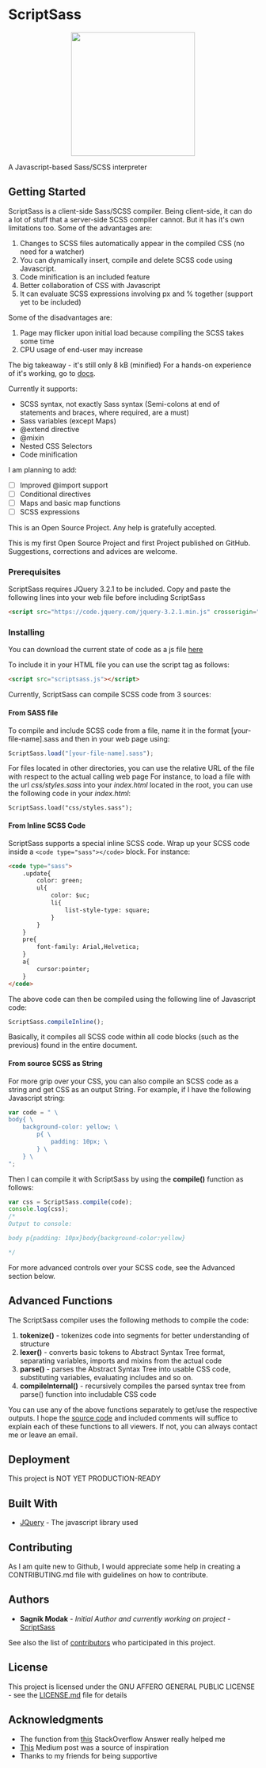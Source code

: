 # ScriptSass
<p align="center">
<img src="http://mskies.web44.net/thumbs/scriptsass.png" width="250" />
</p>
A Javascript-based Sass/SCSS interpreter

## Getting Started

ScriptSass is a client-side Sass/SCSS compiler. Being client-side, it can do a lot of stuff that a server-side SCSS compiler cannot. But it has it's own limitations too.
Some of the advantages are:
1. Changes to SCSS files automatically appear in the compiled CSS (no need for a watcher)
2. You can dynamically insert, compile and delete SCSS code using Javascript.
3. Code minification is an included feature
4. Better collaboration of CSS with Javascript
5. It can evaluate SCSS expressions involving px and % together (support yet to be included)

Some of the disadvantages are:
1. Page may flicker upon initial load because compiling the SCSS takes some time
2. CPU usage of end-user may increase

The big takeaway - it's still only 8 kB (minified)
For a hands-on experience of it's working, go to [docs](http://mskies.web44.net/scriptsass/index.html).

Currently it supports:

- SCSS syntax, not exactly Sass syntax (Semi-colons at end of statements and braces, where required, are a must)
- Sass variables (except Maps)
- @extend directive
- @mixin
- Nested CSS Selectors
- Code minification

I am planning to add:

- [ ] Improved @import support
- [ ] Conditional directives
- [ ] Maps and basic map functions
- [ ] SCSS expressions

This is an Open Source Project. Any help is gratefully accepted.

This is my first Open Source Project and first Project published on GitHub. Suggestions, corrections and advices are welcome.

### Prerequisites

ScriptSass requires JQuery 3.2.1 to be included. Copy and paste the following lines into your web file before including ScriptSass

```HTML
<script src="https://code.jquery.com/jquery-3.2.1.min.js" crossorigin="anonymous"></script>
```

### Installing

You can download the current state of code as a js file [here](http://mskies.web44.net/scriptsass/scriptsass.current.js)

To include it in your HTML file you can use the script tag as follows:
```HTML
<script src="scriptsass.js"></script>
```

Currently, ScriptSass can compile SCSS code from 3 sources:

#### From SASS file

To compile and include SCSS code from a file, name it in the format [your-file-name].sass and then in your web page using:

```JavaScript
ScriptSass.load("[your-file-name].sass");
```

For files located in other directories, you can use the relative URL of the file with respect to the actual calling web page
For instance, to load a file with the url *css/styles.sass* into your *index.html* located in the root, you can use the following code in your *index.html*:

```
ScriptSass.load("css/styles.sass");
```

#### From Inline SCSS Code
ScriptSass supports a special inline SCSS code. Wrap up your SCSS code inside a ```<code type="sass"></code>``` block. For instance:

```HTML
<code type="sass">
	.update{
		color: green;
		ul{
			color: $uc;
			li{
				list-style-type: square;
			}
		}
	}
	pre{
		font-family: Arial,Helvetica;
	}
	a{
		cursor:pointer;
	}
</code>
```

The above code can then be compiled using the following line of Javascript code:

```JavaScript
ScriptSass.compileInline();
```

Basically, it compiles all SCSS code within all code blocks (such as the previous) found in the entire document.

#### From source SCSS as String

For more grip over your CSS, you can also compile an SCSS code as a string and get CSS as an output String.
For example, if I have the following Javascript string:
```JavaScript
var code = " \
body{ \
	background-color: yellow; \
		p{ \
			padding: 10px; \
		} \
	} \
";
```
Then I can compile it with ScriptSass by using the **compile()** function as follows:
```JavaScript
var css = ScriptSass.compile(code);
console.log(css);
/*
Output to console:

body p{padding: 10px}body{background-color:yellow}

*/
```

For more advanced controls over your SCSS code, see the Advanced section below.

## Advanced Functions

The ScriptSass compiler uses the following methods to compile the code:
1. **tokenize()** - tokenizes code into segments for better understanding of structure
2. **lexer()** - converts basic tokens to Abstract Syntax Tree format, separating variables, imports and mixins from the actual code
3. **parse()** - parses the Abstract Syntax Tree into usable CSS code, substituting variables, evaluating includes and so on.
4. **compileInternal()** - recursively compiles the parsed syntax tree from parse() function into includable CSS code

You can use any of the above functions separately to get/use the respective outputs.
I hope the [source code](http://mskies.web44.net/scriptsass/scriptsass.current.js) and included comments will suffice to explain each of these functions to all viewers.
If not, you can always contact me or leave an email.

## Deployment

This project is NOT YET PRODUCTION-READY

## Built With

* [JQuery](https://github.com/jquery/jquery) - The javascript library used

## Contributing

As I am quite new to Github, I would appreciate some help in creating a CONTRIBUTING.md file with guidelines on how to contribute.

## Authors

* **Sagnik Modak** - *Initial Author and currently working on project* - [ScriptSass](https://github.com/ScriptSass/)

See also the list of [contributors](https://github.com/ScriptSass/contributors) who participated in this project.

## License

This project is licensed under the GNU AFFERO GENERAL PUBLIC LICENSE - see the [LICENSE.md](LICENSE.md) file for details

## Acknowledgments

* The function from [this](https://stackoverflow.com/a/5582719/7533368) StackOverflow Answer really helped me
* [This](https://medium.com/@kosamari/how-to-be-a-compiler-make-a-compiler-with-javascript-4a8a13d473b4) Medium post was a source of inspiration
* Thanks to my friends for being supportive

